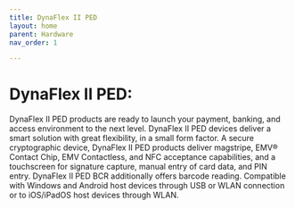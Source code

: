 ```yaml
---
title: DynaFlex II PED
layout: home
parent: Hardware
nav_order: 1

---
```


# DynaFlex II PED:

DynaFlex II PED products are ready to launch your payment, banking, and access environment to the next level. DynaFlex II PED devices deliver a smart solution with great flexibility, in a small form factor. A secure cryptographic device, DynaFlex II PED products deliver magstripe, EMV® Contact Chip, EMV Contactless, and NFC acceptance capabilities, and a touchscreen for signature capture, manual entry of card data, and PIN entry. DynaFlex II PED BCR additionally offers barcode reading. Compatible with Windows and Android host devices through USB or WLAN connection or to iOS/iPadOS host devices through WLAN. 